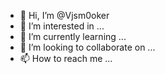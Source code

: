 - 👋 Hi, I’m @Vjsm0oker
- 👀 I’m interested in ...
- 🌱 I’m currently learning ...
- 💞️ I’m looking to collaborate on ...
- 📫 How to reach me ...

<!---
Vjsm0oker/Vjsm0oker is a ✨ special ✨ repository because its `README.md` (this file) appears on your GitHub profile.
You can click the Preview link to take a look at your changes.
--->
